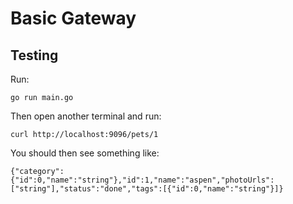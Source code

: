 # Basic Gateway

## Testing

Run:
```
go run main.go
```

Then open another terminal and run:
```
curl http://localhost:9096/pets/1
```

You should then see something like:
```
{"category":{"id":0,"name":"string"},"id":1,"name":"aspen","photoUrls":["string"],"status":"done","tags":[{"id":0,"name":"string"}]}
```
